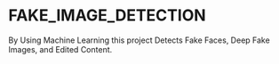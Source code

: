 # FAKE_IMAGE_DETECTION
By Using Machine Learning this project Detects Fake Faces, Deep Fake Images, and Edited Content.
